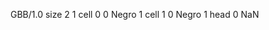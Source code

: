<gs-board without-header> GBB/1.0
size 2 1
cell 0 0 Negro 1 
cell 1 0 Negro 1 
head 0 NaN </gs-board>
